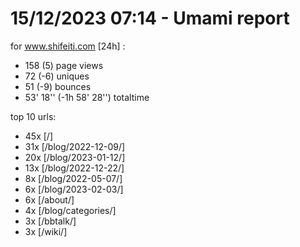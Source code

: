 # 15/12/2023 07:14 - Umami report
for www.shifeiti.com [24h] :

 - 158 (5) page views
 - 72 (-6) uniques
 - 51 (-9) bounces
 - 53' 18'' (-1h 58' 28'') totaltime


top 10 urls:
 - 45x [/]
 - 31x [/blog/2022-12-09/]
 - 20x [/blog/2023-01-12/]
 - 13x [/blog/2022-12-22/]
 - 8x [/blog/2022-05-07/]
 - 6x [/blog/2023-02-03/]
 - 6x [/about/]
 - 4x [/blog/categories/]
 - 3x [/bbtalk/]
 - 3x [/wiki/]



